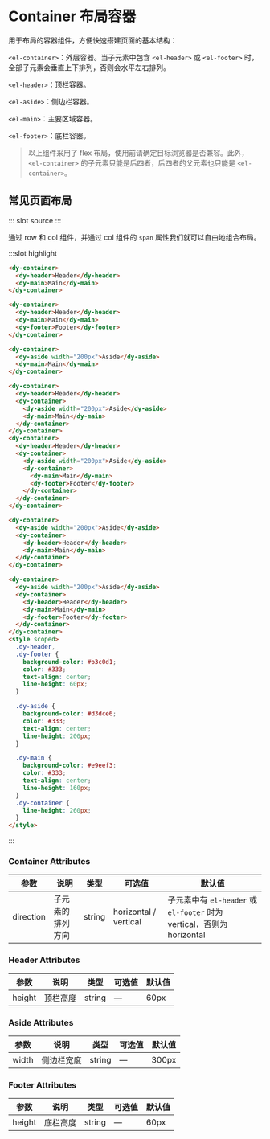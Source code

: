 # Container 布局容器

用于布局的容器组件，方便快速搭建页面的基本结构：

`<el-container>`：外层容器。当子元素中包含 `<el-header>` 或 `<el-footer>` 时，全部子元素会垂直上下排列，否则会水平左右排列。

`<el-header>`：顶栏容器。

`<el-aside>`：侧边栏容器。

`<el-main>`：主要区域容器。

`<el-footer>`：底栏容器。

> 以上组件采用了 flex 布局，使用前请确定目标浏览器是否兼容。此外，`<el-container>` 的子元素只能是后四者，后四者的父元素也只能是 `<el-container>`。

## 常见页面布局

<demo-block>
::: slot source
<container-test1></container-test1>
:::

通过 row 和 col 组件，并通过 col 组件的 `span` 属性我们就可以自由地组合布局。

:::slot highlight

```html
<dy-container>
  <dy-header>Header</dy-header>
  <dy-main>Main</dy-main>
</dy-container>

<dy-container>
  <dy-header>Header</dy-header>
  <dy-main>Main</dy-main>
  <dy-footer>Footer</dy-footer>
</dy-container>

<dy-container>
  <dy-aside width="200px">Aside</dy-aside>
  <dy-main>Main</dy-main>
</dy-container>

<dy-container>
  <dy-header>Header</dy-header>
  <dy-container>
    <dy-aside width="200px">Aside</dy-aside>
    <dy-main>Main</dy-main>
  </dy-container>
</dy-container>
<dy-container>
  <dy-header>Header</dy-header>
  <dy-container>
    <dy-aside width="200px">Aside</dy-aside>
    <dy-container>
      <dy-main>Main</dy-main>
      <dy-footer>Footer</dy-footer>
    </dy-container>
  </dy-container>
</dy-container>

<dy-container>
  <dy-aside width="200px">Aside</dy-aside>
  <dy-container>
    <dy-header>Header</dy-header>
    <dy-main>Main</dy-main>
  </dy-container>
</dy-container>

<dy-container>
  <dy-aside width="200px">Aside</dy-aside>
  <dy-container>
    <dy-header>Header</dy-header>
    <dy-main>Main</dy-main>
    <dy-footer>Footer</dy-footer>
  </dy-container>
</dy-container>
<style scoped>
  .dy-header,
  .dy-footer {
    background-color: #b3c0d1;
    color: #333;
    text-align: center;
    line-height: 60px;
  }

  .dy-aside {
    background-color: #d3dce6;
    color: #333;
    text-align: center;
    line-height: 200px;
  }

  .dy-main {
    background-color: #e9eef3;
    color: #333;
    text-align: center;
    line-height: 160px;
  }
  .dy-container {
    line-height: 260px;
  }
</style>
```

:::
</demo-block>

### Container Attributes

| 参数      | 说明             | 类型   | 可选值                | 默认值                                                                 |
| --------- | ---------------- | ------ | --------------------- | ---------------------------------------------------------------------- |
| direction | 子元素的排列方向 | string | horizontal / vertical | 子元素中有 `el-header` 或 `el-footer` 时为 vertical，否则为 horizontal |

### Header Attributes

| 参数   | 说明     | 类型   | 可选值 | 默认值 |
| ------ | -------- | ------ | ------ | ------ |
| height | 顶栏高度 | string | —      | 60px   |

### Aside Attributes

| 参数  | 说明       | 类型   | 可选值 | 默认值 |
| ----- | ---------- | ------ | ------ | ------ |
| width | 侧边栏宽度 | string | —      | 300px  |

### Footer Attributes

| 参数   | 说明     | 类型   | 可选值 | 默认值 |
| ------ | -------- | ------ | ------ | ------ |
| height | 底栏高度 | string | —      | 60px   |
